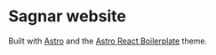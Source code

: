 # Sagnar website

Built with [Astro](https://astro.build) and the [Astro React Boilerplate](https://github.com/everton-dgn/boilerplate_astro_react) theme.
